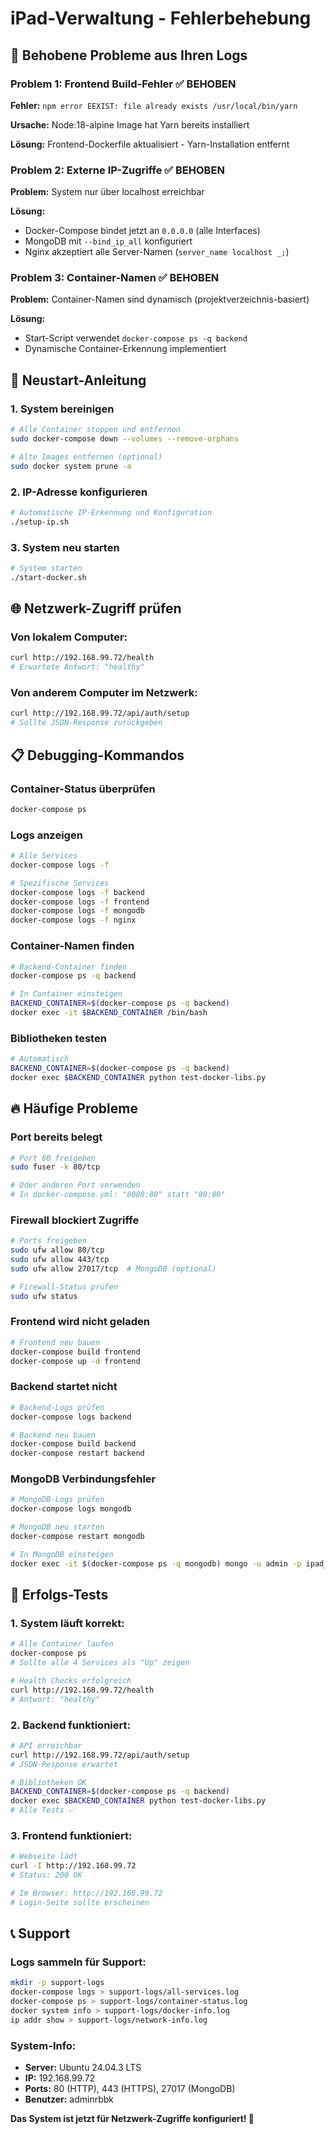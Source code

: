 # iPad-Verwaltung - Fehlerbehebung

## 🔧 Behobene Probleme aus Ihren Logs

### Problem 1: Frontend Build-Fehler ✅ BEHOBEN
**Fehler:** `npm error EEXIST: file already exists /usr/local/bin/yarn`

**Ursache:** Node:18-alpine Image hat Yarn bereits installiert

**Lösung:** Frontend-Dockerfile aktualisiert - Yarn-Installation entfernt

### Problem 2: Externe IP-Zugriffe ✅ BEHOBEN
**Problem:** System nur über localhost erreichbar

**Lösung:**
- Docker-Compose bindet jetzt an `0.0.0.0` (alle Interfaces)
- MongoDB mit `--bind_ip_all` konfiguriert
- Nginx akzeptiert alle Server-Namen (`server_name localhost _;`)

### Problem 3: Container-Namen ✅ BEHOBEN
**Problem:** Container-Namen sind dynamisch (projektverzeichnis-basiert)

**Lösung:**
- Start-Script verwendet `docker-compose ps -q backend`
- Dynamische Container-Erkennung implementiert

## 🚀 Neustart-Anleitung

### 1. System bereinigen
```bash
# Alle Container stoppen und entfernen
sudo docker-compose down --volumes --remove-orphans

# Alte Images entfernen (optional)
sudo docker system prune -a
```

### 2. IP-Adresse konfigurieren
```bash
# Automatische IP-Erkennung und Konfiguration
./setup-ip.sh
```

### 3. System neu starten
```bash
# System starten
./start-docker.sh
```

## 🌐 Netzwerk-Zugriff prüfen

### Von lokalem Computer:
```bash
curl http://192.168.99.72/health
# Erwartete Antwort: "healthy"
```

### Von anderem Computer im Netzwerk:
```bash
curl http://192.168.99.72/api/auth/setup
# Sollte JSON-Response zurückgeben
```

## 📋 Debugging-Kommandos

### Container-Status überprüfen
```bash
docker-compose ps
```

### Logs anzeigen
```bash
# Alle Services
docker-compose logs -f

# Spezifische Services
docker-compose logs -f backend
docker-compose logs -f frontend
docker-compose logs -f mongodb
docker-compose logs -f nginx
```

### Container-Namen finden
```bash
# Backend-Container finden
docker-compose ps -q backend

# In Container einsteigen
BACKEND_CONTAINER=$(docker-compose ps -q backend)
docker exec -it $BACKEND_CONTAINER /bin/bash
```

### Bibliotheken testen
```bash
# Automatisch
BACKEND_CONTAINER=$(docker-compose ps -q backend)
docker exec $BACKEND_CONTAINER python test-docker-libs.py
```

## 🔥 Häufige Probleme

### Port bereits belegt
```bash
# Port 80 freigeben
sudo fuser -k 80/tcp

# Oder anderen Port verwenden
# In docker-compose.yml: "8080:80" statt "80:80"
```

### Firewall blockiert Zugriffe
```bash
# Ports freigeben
sudo ufw allow 80/tcp
sudo ufw allow 443/tcp
sudo ufw allow 27017/tcp  # MongoDB (optional)

# Firewall-Status prüfen
sudo ufw status
```

### Frontend wird nicht geladen
```bash
# Frontend neu bauen
docker-compose build frontend
docker-compose up -d frontend
```

### Backend startet nicht
```bash
# Backend-Logs prüfen
docker-compose logs backend

# Backend neu bauen
docker-compose build backend
docker-compose restart backend
```

### MongoDB Verbindungsfehler
```bash
# MongoDB-Logs prüfen
docker-compose logs mongodb

# MongoDB neu starten
docker-compose restart mongodb

# In MongoDB einsteigen
docker exec -it $(docker-compose ps -q mongodb) mongo -u admin -p ipad_admin_2024 --authenticationDatabase admin
```

## 🎯 Erfolgs-Tests

### 1. System läuft korrekt:
```bash
# Alle Container laufen
docker-compose ps
# Sollte alle 4 Services als "Up" zeigen

# Health Checks erfolgreich
curl http://192.168.99.72/health
# Antwort: "healthy"
```

### 2. Backend funktioniert:
```bash
# API erreichbar
curl http://192.168.99.72/api/auth/setup
# JSON-Response erwartet

# Bibliotheken OK
BACKEND_CONTAINER=$(docker-compose ps -q backend)
docker exec $BACKEND_CONTAINER python test-docker-libs.py
# Alle Tests ✅
```

### 3. Frontend funktioniert:
```bash
# Webseite lädt
curl -I http://192.168.99.72
# Status: 200 OK

# Im Browser: http://192.168.99.72
# Login-Seite sollte erscheinen
```

## 📞 Support

### Logs sammeln für Support:
```bash
mkdir -p support-logs
docker-compose logs > support-logs/all-services.log
docker-compose ps > support-logs/container-status.log
docker system info > support-logs/docker-info.log
ip addr show > support-logs/network-info.log
```

### System-Info:
- **Server:** Ubuntu 24.04.3 LTS
- **IP:** 192.168.99.72 
- **Ports:** 80 (HTTP), 443 (HTTPS), 27017 (MongoDB)
- **Benutzer:** adminrbbk

**Das System ist jetzt für Netzwerk-Zugriffe konfiguriert! 🎉**